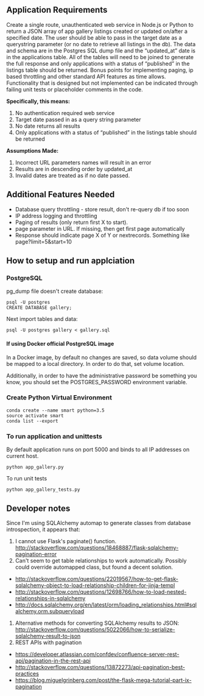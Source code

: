 ## Application Requirements
Create a single route, unauthenticated web service in Node.js or Python to return a JSON array of app gallery listings created or updated on/after a specified date. The user should be able to pass in the target date as a querystring parameter (or no date to retrieve all listings in the db). The data and schema are in the Postgres SQL dump file and the “updated_at” date is in the applications table. All of the tables will need to be joined to generate the full response and only applications with a status of “published” in the listings table should be returned. Bonus points for implementing paging, ip based throttling and other standard API features as time allows. Functionality that is designed but not implemented can be indicated through failing unit tests or placeholder comments in the code.

**Specifically, this means:**
1. No authentication required web service
1. Target date passed in as a query string parameter
1. No date returns all results
1. Only applications with a status of “published” in the listings table should be returned

**Assumptions Made:**
1. Incorrect URL parameters names will result in an error
1. Results are in descending order by updated_at
1. Invalid dates are treated as if no date passed.

## Additional Features Needed
* Database query throttling - store result, don't re-query db if too soon
* IP address logging and throttling
* Paging of results (only return first X to start).
 * page parameter in URL. If missing, then get first page automatically
 * Response should indicate page X of Y or nextrecords. Something like page?limit=5&start=10

## How to setup and run applciation
### PostgreSQL
pg_dump file doesn't create database:

    psql -U postgres
    CREATE DATABASE gallery;

Next import tables and data:

    psql -U postgres gallery < gallery.sql

#### If using Docker official PostgreSQL image
In a Docker image, by default no changes are saved, so data volume should be mapped to a local directory. In order to do that, set volume location.

Additionally, in order to have the administrative password be something you know, you should set the POSTGRES_PASSWORD environment variable.


### Create Python Virtual Environment

    conda create --name smart python=3.5
    source activate smart
    conda list --export

### To run application and unittests

By default application runs on port 5000 and binds to all IP addresses on current host.

    python app_gallery.py

To run unit tests

    python app_gallery_tests.py


## Developer notes
Since I'm using SQLAlchemy automap to generate classes from database introspection, it appears that:
1. I cannot use Flask's paginate() function. http://stackoverflow.com/questions/18468887/flask-sqlalchemy-pagination-error
1. Can't seem to get table relationships to work automatically. Possibly could override automapped class, but found a decent solution.
 * http://stackoverflow.com/questions/22019567/how-to-get-flask-sqlalchemy-object-to-load-relationship-children-for-jinja-templ
 * http://stackoverflow.com/questions/12698766/how-to-load-nested-relationships-in-sqlalchemy
 * http://docs.sqlalchemy.org/en/latest/orm/loading_relationships.html#sqlalchemy.orm.subqueryload
1. Alternative methods for converting SQLAlchemy results to JSON: http://stackoverflow.com/questions/5022066/how-to-serialize-sqlalchemy-result-to-json
1. REST APIs with pagination
 * https://developer.atlassian.com/confdev/confluence-server-rest-api/pagination-in-the-rest-api
 * http://stackoverflow.com/questions/13872273/api-pagination-best-practices
 * https://blog.miguelgrinberg.com/post/the-flask-mega-tutorial-part-ix-pagination
